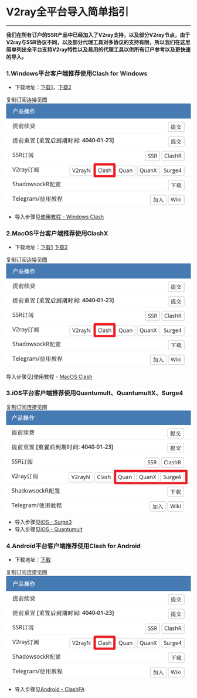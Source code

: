 # V2ray全平台导入简单指引
- - -

**我们在所有订户的SSR产品中已经加入了V2ray支持，以及部分V2ray节点，由于V2ray与SSR协议不同，以及部分代理工具对多协议的支持有限，所以我们在这里简单列出全平台支持V2ray特性以及易用的代理工具以供所有订户参考以及更快速的导入。**

### 1.Windows平台客户端推荐使用Clash for Windows

- 下载地址：[下载1](https://cdn.t9c.co/download/Clash.for.Windows-0.8.8-win.7z)，[下载2](https://github.com/clash-windows/clash_for_windows_pkg/releases/download/0.8.8/Clash.for.Windows-0.8.8-win.7z)

复制订阅连接见图
![](/img/v2add/clash.png)

- 导入步骤见[使用教程 - Windows Clash](/docs/clashwin)

### 2.MacOS平台客户端推荐使用ClashX

- 下载地址：[下载1](https://cdn.t9c.co/download/ClashX.dmg) [下载2](https://github.com/yichengchen/clashX/releases)

复制订阅连接见图
![](/img/v2add/clash.png)

导入步骤见[使用教程 -  [MacOS Clash](/docs/clashx)

### 3.iOS平台客户端推荐使用Quantumult、QuantumultX、Surge4

复制订阅连接见图
![](/img/v2add/ios.png)

- 导入步骤见[iOS - Surge3](/docs/ios-surge3)
- 导入步骤见[iOS - Quantumult](/docs/ios-quan)

### 4.Android平台客户端推荐使用Clash for Android

- 下载地址：[下载](https://cdn.t9c.co/download/clash1.0.32-alpha.apk)

复制订阅连接见图
![](/img/v2add/clash.png)

- 导入步骤见[Android - ClashFA](/docs/clashfa)

